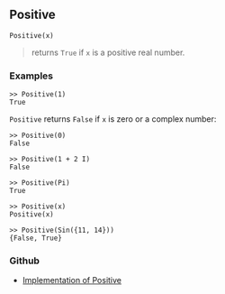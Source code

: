 ## Positive

```
Positive(x)  
```

> returns `True` if `x` is a positive real number.
	
### Examples
 
```
>> Positive(1)
True
```

`Positive` returns `False` if `x` is zero or a complex number:

```
>> Positive(0)
False

>> Positive(1 + 2 I)
False

>> Positive(Pi)
True

>> Positive(x)
Positive(x)

>> Positive(Sin({11, 14}))
{False, True}
```

### Github

* [Implementation of Positive](https://github.com/axkr/symja_android_library/blob/master/symja_android_library/matheclipse-core/src/main/java/org/matheclipse/core/builtin/BooleanFunctions.java#L3501) 
